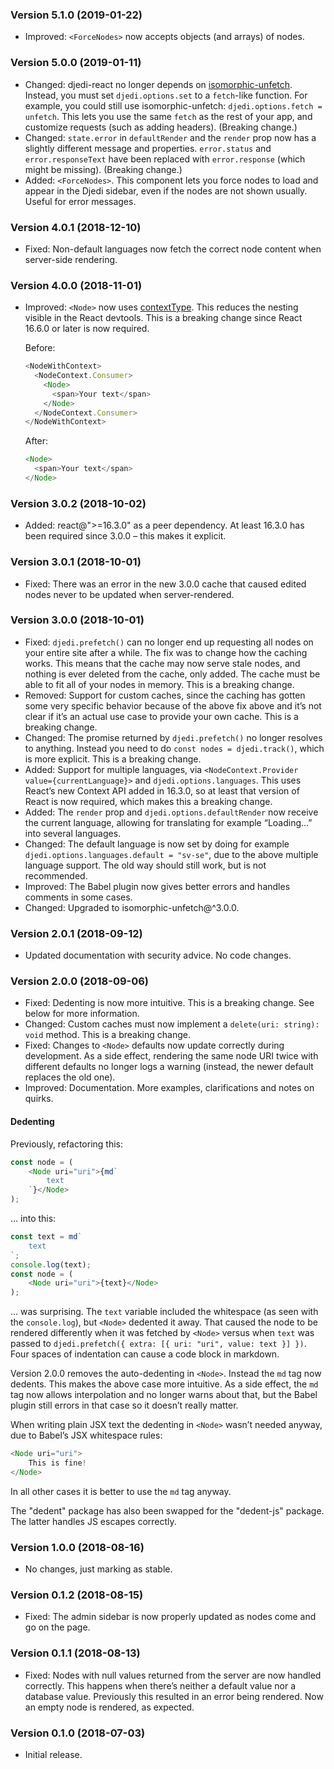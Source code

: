 ### Version 5.1.0 (2019-01-22)

- Improved: `<ForceNodes>` now accepts objects (and arrays) of nodes.

### Version 5.0.0 (2019-01-11)

- Changed: djedi-react no longer depends on
  [isomorphic-unfetch](https://github.com/developit/unfetch/tree/master/packages/isomorphic-unfetch).
  Instead, you must set `djedi.options.set` to a `fetch`-like function. For
  example, you could still use isomorphic-unfetch:
  `djedi.options.fetch = unfetch`. This lets you use the same `fetch` as the
  rest of your app, and customize requests (such as adding headers). (Breaking
  change.)
- Changed: `state.error` in `defaultRender` and the `render` prop now has a
  slightly different message and properties. `error.status` and
  `error.responseText` have been replaced with `error.response` (which might be
  missing). (Breaking change.)
- Added: `<ForceNodes>`. This component lets you force nodes to load and appear
  in the Djedi sidebar, even if the nodes are not shown usually. Useful for
  error messages.

### Version 4.0.1 (2018-12-10)

- Fixed: Non-default languages now fetch the correct node content when
  server-side rendering.

### Version 4.0.0 (2018-11-01)

- Improved: `<Node>` now uses
  [contextType](https://reactjs.org/docs/context.html#classcontexttype). This
  reduces the nesting visible in the React devtools. This is a breaking change
  since React 16.6.0 or later is now required.

  Before:

  ```js
  <NodeWithContext>
    <NodeContext.Consumer>
      <Node>
        <span>Your text</span>
      </Node>
    </NodeContext.Consumer>
  </NodeWithContext>
  ```

  After:

  ```js
  <Node>
    <span>Your text</span>
  </Node>
  ```

### Version 3.0.2 (2018-10-02)

- Added: react@">=16.3.0" as a peer dependency. At least 16.3.0 has been
  required since 3.0.0 – this makes it explicit.

### Version 3.0.1 (2018-10-01)

- Fixed: There was an error in the new 3.0.0 cache that caused edited nodes
  never to be updated when server-rendered.

### Version 3.0.0 (2018-10-01)

- Fixed: `djedi.prefetch()` can no longer end up requesting all nodes on your
  entire site after a while. The fix was to change how the caching works. This
  means that the cache may now serve stale nodes, and nothing is ever deleted
  from the cache, only added. The cache must be able to fit all of your nodes in
  memory. This is a breaking change.
- Removed: Support for custom caches, since the caching has gotten some very
  specific behavior because of the above fix above and it’s not clear if it’s an
  actual use case to provide your own cache. This is a breaking change.
- Changed: The promise returned by `djedi.prefetch()` no longer resolves to
  anything. Instead you need to do `const nodes = djedi.track()`, which is more
  explicit. This is a breaking change.
- Added: Support for multiple languages, via
  `<NodeContext.Provider value={currentLanguage}>` and
  `djedi.options.languages`. This uses React’s new Context API added in 16.3.0,
  so at least that version of React is now required, which makes this a breaking
  change.
- Added: The `render` prop and `djedi.options.defaultRender` now receive the
  current language, allowing for translating for example “Loading…” into several
  languages.
- Changed: The default language is now set by doing for example
  `djedi.options.languages.default = "sv-se"`, due to the above multiple
  language support. The old way should still work, but is not recommended.
- Improved: The Babel plugin now gives better errors and handles comments in
  some cases.
- Changed: Upgraded to isomorphic-unfetch@^3.0.0.

### Version 2.0.1 (2018-09-12)

- Updated documentation with security advice. No code changes.

### Version 2.0.0 (2018-09-06)

- Fixed: Dedenting is now more intuitive. This is a breaking change. See below
  for more information.
- Changed: Custom caches must now implement a `delete(uri: string): void`
  method. This is a breaking change.
- Fixed: Changes to `<Node>` defaults now update correctly during development.
  As a side effect, rendering the same node URI twice with different defaults no
  longer logs a warning (instead, the newer default replaces the old one).
- Improved: Documentation. More examples, clarifications and notes on quirks.

#### Dedenting

Previously, refactoring this:

<!-- prettier-ignore -->
```js
const node = (
    <Node uri="uri">{md`
        text
    `}</Node>
);
```

… into this:

<!-- prettier-ignore -->
```js
const text = md`
    text
`;
console.log(text);
const node = (
    <Node uri="uri">{text}</Node>
);
```

… was surprising. The `text` variable included the whitespace (as seen with the
`console.log`), but `<Node>` dedented it away. That caused the node to be
rendered differently when it was fetched by `<Node>` versus when `text` was
passed to `djedi.prefetch({ extra: [{ uri: "uri", value: text }] })`. Four
spaces of indentation can cause a code block in markdown.

Version 2.0.0 removes the auto-dedenting in `<Node>`. Instead the `md` tag now
dedents. This makes the above case more intuitive. As a side effect, the `md`
tag now allows interpolation and no longer warns about that, but the Babel
plugin still errors in that case so it doesn’t really matter.

When writing plain JSX text the dedenting in `<Node>` wasn’t needed anyway, due
to Babel’s JSX whitespace rules:

<!-- prettier-ignore -->
```js
<Node uri="uri">
    This is fine!
</Node>
```

In all other cases it is better to use the `md` tag anyway.

The "dedent" package has also been swapped for the "dedent-js" package. The
latter handles JS escapes correctly.

### Version 1.0.0 (2018-08-16)

- No changes, just marking as stable.

### Version 0.1.2 (2018-08-15)

- Fixed: The admin sidebar is now properly updated as nodes come and go on the
  page.

### Version 0.1.1 (2018-08-13)

- Fixed: Nodes with null values returned from the server are now handled
  correctly. This happens when there’s neither a default value nor a database
  value. Previously this resulted in an error being rendered. Now an empty node
  is rendered, as expected.

### Version 0.1.0 (2018-07-03)

- Initial release.

